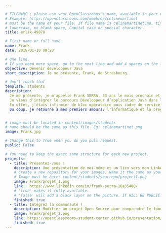 ```yaml
---

# FILENAME : please use your OpenClassrooms's name, available in your url.
# Example: https://openclassrooms.com/membres/celinemartinet
# must be the name of your file. If file name is celinemartinet.md, title is celinemartinet.
# lowercase, no blank space, Capital case or special character.
title: erlik-49878

# First name or full name
name: Frank
date: 2018-01-10 09:20

# One line.
# If you need more space, go to the next line and add 4 spaces on the left, as in 'description'.
objective: Devenir developpeur Java
short_description: Je me présente, Frank, de Strasbourg.

# don't touch that
template: students
description:
  Je me présente, je m'appelle Frank SERRA, 33 ans le mois prochain et je vis à Strasbourg.
  Je viens d’intégrer le parcours Développeur d’application Java dans le cadre d’une reconversion professionnelle.
  En effet, j'étais infirmier de bloc opératoire puis cadre de service, mais j'ai décidé de changer de voie.
  Du coup, je retourne à mes premiers amours: l'informatique et la programmation.


# image must be located in content/images/students
# name should be the same as this file. Eg: celinemartinet.png
image: Frank.jpg

# Change this to True when you do you pull request.
public: False

# You need to keep the exact same structure for each new project.
projects:
  - title: Présentez-vous !
    description: Une présentation de moi-même et un lien vers mon LinkedIn.
    # Create a new repository for your images. Name it the same as your nickname and profile picture.
    # Image must be here: content/students/yourrepo/project1.png
    image: Frank/projet_1.png
    link:  https://www.linkedin.com/in/frank-serra-16a35488/
    # 'true' makes it fully available.
    # 'false' will add a black layer on the picture. IT WILL BE PUBLIC!
    finished: true
  - title: Intégrez la communauté !
    description: Modifier un projet Open Source pour comprendre le fonctionnement de Git, de Github et des pull requests. 
    image: Frank/projet_2.png
    link: https://openclassrooms-student-center.github.io/presentation/students/Frank.html
    finished: true
---
```

